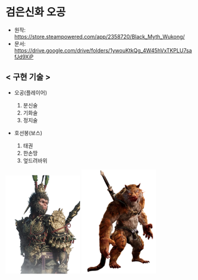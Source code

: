 # 검은신화 오공

- 원작: https://store.steampowered.com/app/2358720/Black_Myth_Wukong/
- 문서: https://drive.google.com/drive/folders/1ywouKtkQg_4W45hVxTKPLU7safJd9XiP

## < 구현 기술 >

- 오공(플레이어)
    1. 분신술 
    2. 기화술
    3. 정지술
    
- 호선봉(보스)
    1. 태권
    2. 한손땅
    3. 엎드려바위
 
<p align="left">
  <img src="add/Oh.png" alt="오공" width="200"/>
  <img src="add/Hoo.png" alt="호선봉" width="200"/>
</p>


